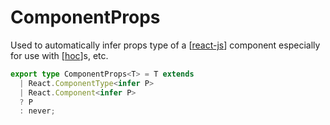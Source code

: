 # ComponentProps<T>

Used to automatically infer props type of a [[react-js]] component especially for use with [[hoc]]s, etc.

```ts
export type ComponentProps<T> = T extends
  | React.ComponentType<infer P>
  | React.Component<infer P>
  ? P
  : never;
```

[//begin]: # "Autogenerated link references for markdown compatibility"
[react-js]: ../react-js "React.js"
[hoc]: hoc "HOC"
[//end]: # "Autogenerated link references"